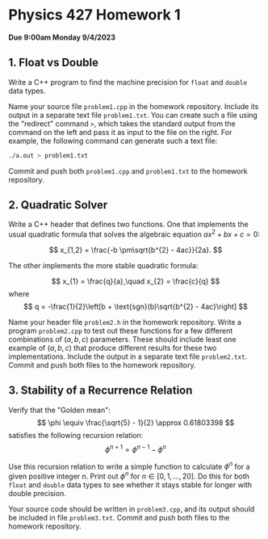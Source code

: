 # Physics 427 Homework 1

__Due 9:00am Monday 9/4/2023__

## 1. Float vs Double

Write a C++ program to find the machine precision for `float` and
`double` data types.

Name your source file `problem1.cpp` in the homework repository. Include its
output in a separate text file `problem1.txt`. You can create such a file using the "redirect" command `>`, which takes the standard output from the command on the left and pass it as input to the file on the right. For example, the following command can generate such a text file:

``` sh
./a.out > problem1.txt
```

Commit and push both `problem1.cpp` and `problem1.txt` to the homework repository.

## 2. Quadratic Solver

Write a C++ header that defines two functions. One that implements the usual quadratic formula that solves the algebraic equation $ax^{2} + bx + c = 0$:

$$
    x_{1,2} = \frac{-b \pm\sqrt{b^{2} - 4ac}}{2a}.
$$

The other implements the more stable quadratic formula:

$$
    x_{1} = \frac{q}{a},\quad x_{2} = \frac{c}{q}
$$
where
$$
    q = -\frac{1}{2}\left[b + \text{sgn}(b)\sqrt{b^{2} - 4ac}\right]
$$

Name your header file `problem2.h` in the homework repository. Write a program `problem2.cpp` to test out these functions for a few different combinations of $(a, b, c)$ parameters. These should include least one example of $(a, b, c)$ that produce different results for these two implementations. Include the output in a separate text file `problem2.txt`. Commit and push both files to the homework repository.

## 3. Stability of a Recurrence Relation

Verify that the "Golden mean":
$$
    \phi \equiv \frac{\sqrt{5} - 1}{2} \approx 0.61803398
$$
satisfies the following recursion relation:
$$
    \phi^{n+1} = \phi^{n-1} - \phi^{n}
$$

Use this recursion relation to write a simple function to calculate $\phi^{n}$
for a given positive integer $n$. Print out $\phi^{n}$ for $n\in
[0,1,\dots,20]$. Do this for both `float` and `double` data types to see whether
it stays stable for longer with double precision.

Your source code should be written in `problem3.cpp`, and its output should be included in file `problem3.txt`. Commit and push both files to the homework repository.
